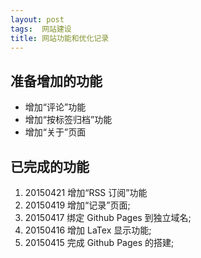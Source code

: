 ```yaml
---
layout: post
tags:  网站建设
title: 网站功能和优化记录
---
```


## 准备增加的功能
+ 增加“评论”功能
+ 增加“按标签归档”功能
+ 增加“关于”页面

## 已完成的功能

1. 20150421 增加“RSS 订阅”功能
1. 20150419 增加“记录”页面;
1. 20150417 绑定 Github Pages 到独立域名;
1. 20150416 增加 LaTex 显示功能;
1. 20150415 完成 Github Pages 的搭建;
